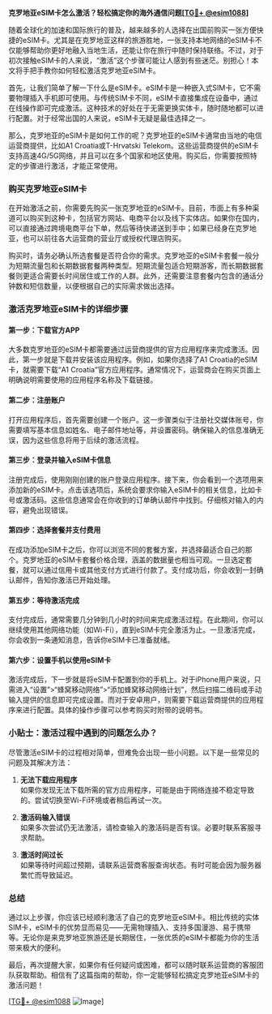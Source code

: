 **克罗地亚eSIM卡怎么激活？轻松搞定你的海外通信问题[[TG💪+ @esim1088](https://t.me/s/esim1088)]**

随着全球化的加速和国际旅行的普及，越来越多的人选择在出国前购买一张方便快捷的eSIM卡。尤其是在克罗地亚这样的旅游胜地，一张支持本地网络的eSIM卡不仅能够帮助你更好地融入当地生活，还能让你在旅行中随时保持联络。不过，对于初次接触eSIM卡的人来说，“激活”这个步骤可能让人感到有些迷茫。别担心！本文将手把手教你如何轻松激活克罗地亚eSIM卡。

首先，让我们简单了解一下什么是eSIM卡。eSIM卡是一种嵌入式SIM卡，它不需要物理插入手机即可使用。与传统SIM卡不同，eSIM卡直接集成在设备中，通过在线操作即可完成激活。这种技术的好处在于无需更换实体卡，随时随地都可以进行配置。对于经常出国的人来说，eSIM卡无疑是最佳选择之一。

那么，克罗地亚的eSIM卡是如何工作的呢？克罗地亚的eSIM卡通常由当地的电信运营商提供，比如A1 Croatia或T-Hrvatski Telekom。这些运营商提供的eSIM卡支持高速4G/5G网络，并且可以在多个国家和地区使用。购买后，你需要按照特定的步骤进行激活，才能正常使用。

### 购买克罗地亚eSIM卡

在开始激活之前，你需要先购买一张克罗地亚的eSIM卡。目前，市面上有多种渠道可以购买到这种卡，包括官方网站、电商平台以及线下实体店。如果你在国内，可以直接通过跨境电商平台下单，然后等待快递送到手中；如果已经身在克罗地亚，也可以前往各大运营商的营业厅或授权代理店购买。

购买时，请务必确认所选套餐是否符合你的需求。克罗地亚的eSIM卡套餐一般分为短期流量包和长期数据套餐两种类型。短期流量包适合短期游客，而长期数据套餐则更适合需要长时间居住或工作的人群。此外，还需要注意套餐内包含的通话分钟数和短信数量，以便根据自己的实际需求做出选择。

### 激活克罗地亚eSIM卡的详细步骤

#### 第一步：下载官方APP
大多数克罗地亚的eSIM卡都需要通过运营商提供的官方应用程序来完成激活。因此，第一步就是下载并安装该应用程序。例如，如果你选择了A1 Croatia的eSIM卡，就需要下载“A1 Croatia”官方应用程序。通常情况下，运营商会在购买页面上明确说明需要使用的应用程序名称及下载链接。

#### 第二步：注册账户
打开应用程序后，首先需要创建一个账户。这一步骤类似于注册社交媒体账号，你需要填写基本信息如姓名、电子邮件地址等，并设置密码。确保输入的信息准确无误，因为这些信息将用于后续的激活流程。

#### 第三步：登录并输入eSIM卡信息
注册完成后，使用刚刚创建的账户登录应用程序。接下来，你会看到一个选项用来添加新的eSIM卡。点击该选项后，系统会要求你输入eSIM卡的相关信息，比如卡号或激活码。这些信息通常会在你收到的订单确认邮件中找到。仔细核对输入的内容，避免出现错误。

#### 第四步：选择套餐并支付费用
在成功添加eSIM卡之后，你可以浏览不同的套餐方案，并选择最适合自己的那个。克罗地亚的eSIM卡套餐价格合理，涵盖的数据量也相当可观。一旦选定套餐，就可以通过信用卡或其他支付方式进行付款了。支付成功后，你会收到一封确认邮件，告知你激活已开始处理。

#### 第五步：等待激活完成
支付完成后，通常需要几分钟到几小时的时间来完成激活过程。在此期间，你可以继续使用其他网络功能（如Wi-Fi），直到eSIM卡完全激活为止。一旦激活完成，你会收到一条通知消息，告诉你eSIM卡已准备就绪。

#### 第六步：设置手机以使用eSIM卡
激活完成后，下一步就是将eSIM卡配置到你的手机上。对于iPhone用户来说，只需进入“设置”>“蜂窝移动网络”>“添加蜂窝移动网络计划”，然后扫描二维码或手动输入提供的信息即可完成设置。而对于安卓用户，则需要下载运营商提供的应用程序来进行配置。具体的操作步骤可以参考购买时附带的说明书。

### 小贴士：激活过程中遇到的问题怎么办？

尽管激活eSIM卡的过程相对简单，但难免会出现一些小问题。以下是一些常见的问题及其解决方法：

1. **无法下载应用程序**  
   如果你发现无法下载所需的官方应用程序，可能是由于网络连接不稳定导致的。尝试切换至Wi-Fi环境或者稍后再试一次。

2. **激活码输入错误**  
   如果多次尝试仍无法激活，请检查输入的激活码是否有误。必要时联系客服寻求帮助。

3. **激活时间过长**  
   如果等待时间超过预期，请联系运营商客服查询状态。有时可能会因为服务器繁忙而导致延迟。

### 总结

通过以上步骤，你应该已经顺利激活了自己的克罗地亚eSIM卡。相比传统的实体SIM卡，eSIM卡的优势显而易见——无需物理插入、支持多国漫游、易于携带等。无论你是来克罗地亚旅游还是长期居住，一张优质的eSIM卡都能为你的生活带来极大的便利。

最后，再次提醒大家，如果你有任何疑问或困难，都可以随时联系运营商的客服团队获取帮助。相信有了这篇指南的帮助，你一定能够轻松搞定克罗地亚eSIM卡的激活问题！

[[TG💪+ @esim1088](https://t.me/s/esim1088) ![Image](https://i.postimg.cc/4NQfJmqS/Snipaste-2025-05-13-00-14-12.png)]